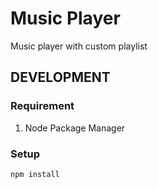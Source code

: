# Music Player
Music player with custom playlist

## DEVELOPMENT
### Requirement
1. Node Package Manager

### Setup
```
npm install
```
